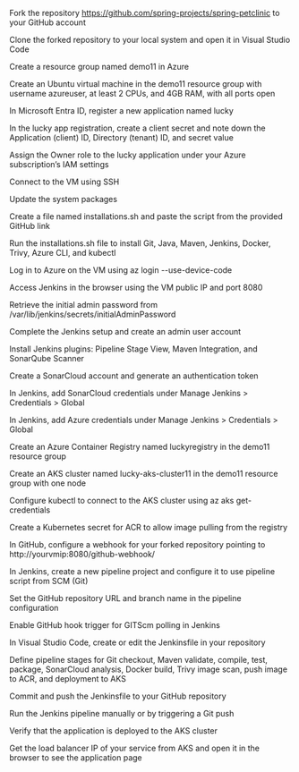 Fork the repository https://github.com/spring-projects/spring-petclinic
 to your GitHub account

Clone the forked repository to your local system and open it in Visual Studio Code

Create a resource group named demo11 in Azure

Create an Ubuntu virtual machine in the demo11 resource group with username azureuser, at least 2 CPUs, and 4GB RAM, with all ports open

In Microsoft Entra ID, register a new application named lucky

In the lucky app registration, create a client secret and note down the Application (client) ID, Directory (tenant) ID, and secret value

Assign the Owner role to the lucky application under your Azure subscription’s IAM settings

Connect to the VM using SSH

Update the system packages

Create a file named installations.sh and paste the script from the provided GitHub link

Run the installations.sh file to install Git, Java, Maven, Jenkins, Docker, Trivy, Azure CLI, and kubectl

Log in to Azure on the VM using az login --use-device-code

Access Jenkins in the browser using the VM public IP and port 8080

Retrieve the initial admin password from /var/lib/jenkins/secrets/initialAdminPassword

Complete the Jenkins setup and create an admin user account

Install Jenkins plugins: Pipeline Stage View, Maven Integration, and SonarQube Scanner

Create a SonarCloud account and generate an authentication token

In Jenkins, add SonarCloud credentials under Manage Jenkins > Credentials > Global

In Jenkins, add Azure credentials under Manage Jenkins > Credentials > Global

Create an Azure Container Registry named luckyregistry in the demo11 resource group

Create an AKS cluster named lucky-aks-cluster11 in the demo11 resource group with one node

Configure kubectl to connect to the AKS cluster using az aks get-credentials

Create a Kubernetes secret for ACR to allow image pulling from the registry

In GitHub, configure a webhook for your forked repository pointing to http://yourvmip:8080/github-webhook/

In Jenkins, create a new pipeline project and configure it to use pipeline script from SCM (Git)

Set the GitHub repository URL and branch name in the pipeline configuration

Enable GitHub hook trigger for GITScm polling in Jenkins

In Visual Studio Code, create or edit the Jenkinsfile in your repository

Define pipeline stages for Git checkout, Maven validate, compile, test, package, SonarCloud analysis, Docker build, Trivy image scan, push image to ACR, and deployment to AKS

Commit and push the Jenkinsfile to your GitHub repository

Run the Jenkins pipeline manually or by triggering a Git push

Verify that the application is deployed to the AKS cluster

Get the load balancer IP of your service from AKS and open it in the browser to see the application page
